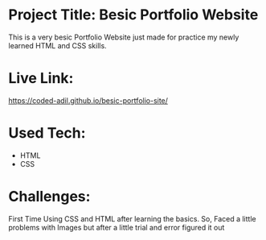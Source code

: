 
# Project Title: Besic Portfolio Website

This is a very besic Portfolio Website just made for practice my newly learned HTML and CSS skills.

# Live Link:

https://coded-adil.github.io/besic-portfolio-site/

# Used Tech:

- HTML
- CSS

# Challenges:

First Time Using CSS and HTML after learning the basics. So, Faced a little problems with Images but after a little trial and error figured it out
